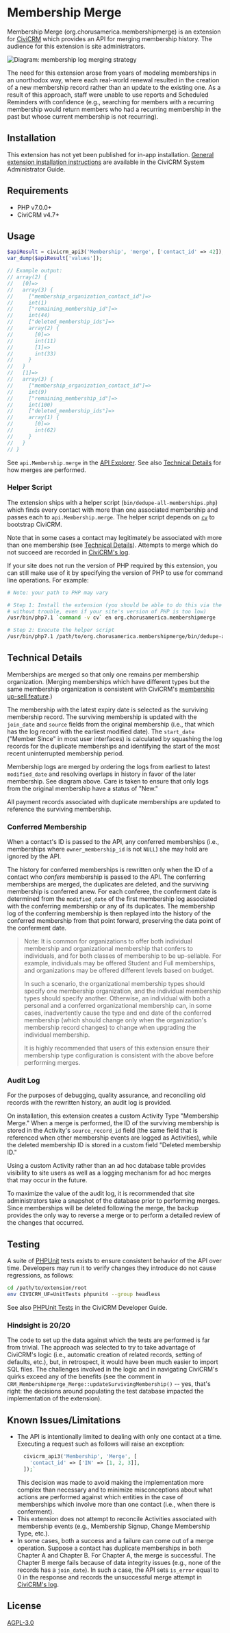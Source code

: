 # Membership Merge

Membership Merge (org.chorusamerica.membershipmerge) is an extension for
[CiviCRM](https://civicrm.org) which provides an API for merging membership
history. The audience for this extension is site administrators.

![Diagram: membership log merging strategy](/images/member-log.svg)

The need for this extension arose from years of modeling memberships in an
unorthodox way, where each real-world renewal resulted in the creation of
a new membership record rather than an update to the existing one. As a result
of this approach, staff were unable to use reports and Scheduled Reminders with
confidence (e.g., searching for members with a recurring membership would return
members who had a recurring membership in the past but whose current membership
is not recurring).

## Installation

This extension has not yet been published for in-app installation. [General
extension installation instructions](https://docs.civicrm.org/sysadmin/en/latest/customize/extensions/#installing-a-new-extension)
are available in the CiviCRM System Administrator Guide.

## Requirements

* PHP v7.0.0+
* CiviCRM v4.7+

## Usage

```php
$apiResult = civicrm_api3('Membership', 'merge', ['contact_id' => 42]);
var_dump($apiResult['values']);

// Example output:
// array(2) {
//   [0]=>
//   array(3) {
//     ["membership_organization_contact_id"]=>
//     int(1)
//     ["remaining_membership_id"]=>
//     int(44)
//     ["deleted_membership_ids"]=>
//     array(2) {
//       [0]=>
//       int(11)
//       [1]=>
//       int(33)
//     }
//   }
//   [1]=>
//   array(3) {
//     ["membership_organization_contact_id"]=>
//     int(9)
//     ["remaining_membership_id"]=>
//     int(100)
//     ["deleted_membership_ids"]=>
//     array(1) {
//       [0]=>
//       int(62)
//     }
//   }
// }
```

See `api.Membership.merge` in the [API
Explorer](https://docs.civicrm.org/dev/en/latest/api/#api-explorer). See also
[Technical Details](#technical-details) for how merges are performed.

### Helper Script

The extension ships with a helper script (`bin/dedupe-all-memberships.php`)
which finds every contact with more than one associated membership and passes each
to `api.Membership.merge`. The helper script depends on [`cv`](http://github.com/civicrm/cv)
to bootstrap CiviCRM.

Note that in some cases a contact may legitimately be
associated with more than one membership (see [Technical Details](#technical-details)).
Attempts to merge which do not succeed are recorded in
[CiviCRM's log](https://docs.civicrm.org/dev/en/latest/tools/debugging/#viewing-log-files).

If your site does not run the version of PHP required by this extension, you can
still make use of it by specifying the version of PHP to use for command line
operations. For example:

```bash
# Note: your path to PHP may vary

# Step 1: Install the extension (you should be able to do this via the UI
# without trouble, even if your site's version of PHP is too low)
/usr/bin/php7.1 `command -v cv` en org.chorusamerica.membershipmerge

# Step 2: Execute the helper script
/usr/bin/php7.1 /path/to/org.chorusamerica.membershipmerge/bin/dedupe-all-memberships.php
```

## Technical Details

Memberships are merged so that only one remains per membership organization.
(Merging memberships which have different types but the same membership
organization is consistent with CiviCRM's [membership up-sell
feature](https://docs.civicrm.org/user/en/latest/membership/renewals/#membership-up-sell).)

The membership with the latest expiry date is selected as the surviving
membership record. The surviving membership is updated with the `join_date` and
`source` fields from the original membership (i.e., that which has the log record
with the earliest modified date). The `start_date` ("Member Since" in most user
interfaces) is calculated by squashing the log records for the duplicate
memberships and identifying the start of the most recent uninterrupted membership
period.

Membership logs are merged by ordering the logs from earliest to latest
`modified_date` and resolving overlaps in history in favor of the later
membership. See diagram above. Care is taken to ensure that only logs from the
original membership have a status of "New."

All payment records associated with duplicate memberships are updated to
reference the surviving membership.

### Conferred Membership
When a contact's ID is passed to the API, any conferred memberships (i.e.,
memberships where `owner_membership_id` is not `NULL`) she may hold are ignored
by the API.

The history for conferred memberships is rewritten only when the ID of a contact
who _confers_ membership is passed to the API. The conferring memberships are
merged, the duplicates are deleted, and the surviving membership is conferred
anew. For each conferee, the conferment date is determined from the
`modified_date` of the first membership log associated with the conferring
membership or any of its duplicates. The membership log of the conferring
membership is then replayed into the history of the conferred membership from
that point forward, preserving the data point of the conferment date.

> Note: It is common for organizations to offer both individual membership and
> organizational membership that confers to individuals, and for both classes of
> membership to be up-sellable. For example, individuals may be offered Student
> and Full memberships, and organizations may be offered different levels based
> on budget.
>
> In such a scenario, the organizational membership types should specify one
> membership organization, and the individual membership types should specify
> another. Otherwise, an individual with both a personal and a conferred
> organizational membership can, in some cases, inadvertently cause the type and
> end date of the conferred membership (which should change only when the
> organization's membership record changes) to change when upgrading the
> individual membership.
>
> It is highly recommended that users of this extension ensure their membership
> type configuration is consistent with the above before performing merges.

### Audit Log
For the purposes of debugging, quality assurance, and reconciling old records
with the rewritten history, an audit log is provided.

On installation, this extension creates a custom Activity Type "Membership
Merge." When a merge is performed, the ID of the surviving membership is stored
in the Activity's `source_record_id` field (the same field that is referenced
when other membership events are logged as Activities), while the deleted
membership ID is stored in a custom field "Deleted membership ID."

Using a custom Activity rather than an ad hoc database table provides visibility
to site users as well as a logging mechanism for ad hoc merges that may
occur in the future.

To maximize the value of the audit log, it is recommended that site
administrators take a snapshot of the database prior to performing merges. Since
memberships will be deleted following the merge, the backup provides the only
way to reverse a merge or to perform a detailed review of the changes that
occurred.

## Testing

A suite of [PHPUnit](https://phpunit.de/) tests exists to ensure consistent
behavior of the API over time. Developers may run it to verify changes they
introduce do not cause regressions, as follows:

```bash
cd /path/to/extension/root
env CIVICRM_UF=UnitTests phpunit4 --group headless
```

See also [PHPUnit Tests](https://docs.civicrm.org/sysadmin/en/latest/customize/extensions/#installing-a-new-extension)
in the CiviCRM Developer Guide.

### Hindsight is 20/20
The code to set up the data against which the tests are performed is far from
trivial. The approach was selected to try to take advantage of CiviCRM's logic
(i.e., automatic creation of related records, setting of defaults, etc.), but,
in retrospect, it would have been much easier to import SQL files. The
challenges involved in the logic and in navigating CiviCRM's quirks exceed any
of the benefits (see the comment in `CRM_Membershipmerge_Merge::updateSurvivingMembership()`
-- yes, that's right: the decisions around populating the test database impacted
the implementation of the extension).

## Known Issues/Limitations

* The API is intentionally limited to dealing with only one contact at a time.
  Executing a request such as follows will raise an exception:
  ```php
    civicrm_api3('Membership', 'Merge', [
      'contact_id' => ['IN' => [1, 2, 3]],
    ]);`
  ```
  This decision was made to avoid making the implementation more complex than
  necessary and to minimize misconceptions about what actions are performed
  against which entities in the case of memberships which involve more than one
  contact (i.e., when there is conferment).
* This extension does not attempt to reconcile Activities associated with
  membership events (e.g., Membership Signup, Change Membership Type, etc.).
* In some cases, both a success and a failure can come out of a merge operation.
  Suppose a contact has duplicate memberships in both Chapter A and Chapter B.
  For Chapter A, the merge is successful. The Chapter B merge fails because of
  data integrity issues (e.g., none of the records has a `join_date`). In such a
  case, the API sets `is_error` equal to 0 in the response and records the
  unsuccessful merge attempt in [CiviCRM's
  log](https://docs.civicrm.org/dev/en/latest/tools/debugging/#viewing-log-files).

## License

[AGPL-3.0](https://github.com/ginkgostreet/org.chorusamerica.membershipmerge/blob/master/LICENSE.txt)